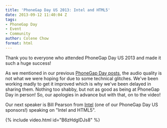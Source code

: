 ```yaml
---
title: 'PhoneGap Day US 2013: Intel and HTML5'
date: 2013-09-12 11:40:04 Z
tags:
- PhoneGap Day
- Event
- Community
author: Colene Chow
format: html
---
```


Thank you to everyone who attended PhoneGap Day US 2013 and made it such a huge success!

As we mentioned in our previous [PhoneGap Day posts](https://phonegap.com/blog/tag/phonegap-day/), the audio quality is not what we were hoping for due to some technical glitches. We've been working madly to get it improved which is why we've been delayed in sharing them. Nothing too shabby, but not as good as being at PhoneGap Day in person! So, our apologies in advance but with that, on to the video!

Our next speaker is Bill Pearson from [Intel](http://intel.com) (one of our PhoneGap Day US sponsors!) speaking on "Intel and HTML5".

{% include video.html id="B6zHdgIDJs8" %}
